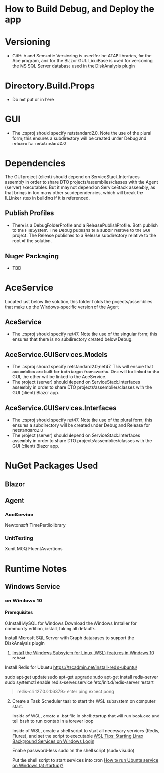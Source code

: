 # How to Build Debug, and Deploy the app

# Versioning
- GitHub and Semantic Versioning is used for he ATAP libraries, for the Ace program, and for the Blazor GUI. LiquiBase is used for versioning the MS SQL Server database used in the DiskAnalysis plugin

# Directory.Build.Props
- Do not put <TargetFramework> or <TargetFrameworks> in here

# GUI
- The .csproj should specify <TargetFrameworks>netstandard2.0</TargetFrameworks>. Note the use of the plural form; this ensures a subdirectory will be created under Debug and release for netstandard2.0

# Dependencies
The GUI project (client) should depend on ServiceStack.Interfaces assembly in order to share DTO projects/assemblies/classes with the Agent (server) executables. But it may not depend on ServiceStack assembly, as that brings in too many other subdependencies, which will break the ILLinker step in building if it is referenced.

## Publish Profiles
- There is a DebugFolderProfile and a ReleasePublishProfile. Both publish to the FileSystem. The Debug publishs to a subdir relative to the GUI project. The Release publishes to a Release subdirectory relative to the root of the solution.

## Nuget Packaging
- TBD

# AceService
Located just below the solution, this folder holds the projects/assemblies that make up the Windows-specific version of the Agent
## AceService
- The .csproj should specify  <TargetFramework>net47</TargetFramework>. Note the use of the singular form; this ensures that there is no subdirectory created below Debug.

## AceService.GUIServices.Models
- The .csproj should specify <TargetFrameworks>netstandard2.0;net47</TargetFrameworks>. This will ensure that assemblies are built for both target frameworks. One will be linked to the GUI, the other will be linked to the AceService.
- The project (server) should depend on ServiceStack.Interfaces assembly in order to share DTO projects/assemblies/classes with the GUI (client) Blazor app.

## AceService.GUIServices.Interfaces
- The .csproj should specify <TargetFrameworks>net47</TargetFrameworks>. Note the use of the plural form; this ensures a subdirectory will be created under Debug and Release  for netstandard2.0
- The project (server) should depend on ServiceStack.Interfaces assembly in order to share DTO projects/assemblies/classes with the GUI (client) Blazor app.

# NuGet Packages Used
## Blazor

## Agent
### AceService
Newtonsoft
TimePerdiolibrary
### UnitTesting
Xunit
MOQ
FluentAssertions

# Runtime Notes
## Windows Service
### on Windows 10
#### Prerequisites

0.Install MySQL for Windows
Download the Windows Installer for community edition, install, taking all defaults.

Install Microsft SQL Server with Graph databases to support the DiskAnalysis plugin

1. [Install the Windows Subsytem for Linux (WSL) features in Windows 10](https://docs.microsoft.com/en-us/windows/wsl/install-win10)
reboot

Install Redis for Ubuntu
https://tecadmin.net/install-redis-ubuntu/

sudo apt-get update
sudo apt-get upgrade
sudo apt-get install redis-server
sudo systemctl enable redis-server.service
/etc/init.d/redis-server restart
>redis-cli
127.0.0.1:6379> enter ping expect pong

2. Create a Task Scheduler task to start the WSL subsystem on computer start.

    Inside of WSL, create a .bat file in shell:startup that will run bash.exe and tell bash to run crontab in a forever loop.
	
    Inside of WSL, create a shell script to start all necessary services (Redis, Fluree), and set the script to executable [WSL Tips: Starting Linux Background Services on Windows Login](https://dev.to/ironfroggy/wsl-tips-starting-linux-background-services-on-windows-login-3o98)
    
	Enable password-less sudo on the shell script (sudo visudo)[]()
   
    Put the shell script to start services into cron [How to run Ubuntu service on Windows (at startup)?](https://superuser.com/questions/1112007/how-to-run-ubuntu-service-on-windows-at-startup?noredirect=1&lq=1)




